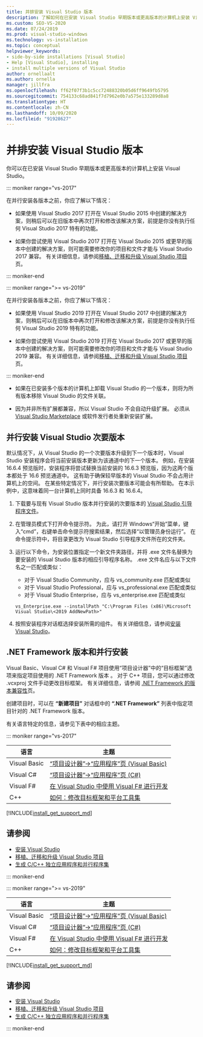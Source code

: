 ```yaml
---
title: 并排安装 Visual Studio 版本
description: 了解如何在已安装 Visual Studio 早期版本或更高版本的计算机上安装 Visual Studio。
ms.custom: SEO-VS-2020
ms.date: 07/24/2019
ms.prod: visual-studio-windows
ms.technology: vs-installation
ms.topic: conceptual
helpviewer_keywords:
- side-by-side installations [Visual Studio]
- Help [Visual Studio], installing
- install multiple versions of Visual Studio
author: ornellaalt
ms.author: ornella
manager: jillfra
ms.openlocfilehash: ff62f07f3b1c5cc72488320b05d6ff9649fb5795
ms.sourcegitcommit: 754133c68ad841f7d7962e0b7a575e133289d8a8
ms.translationtype: HT
ms.contentlocale: zh-CN
ms.lasthandoff: 10/09/2020
ms.locfileid: "91928627"
---
```

# <a name="install-visual-studio-versions-side-by-side"></a>并排安装 Visual Studio 版本

你可以在已安装 Visual Studio 早期版本或更高版本的计算机上安装 Visual Studio。

::: moniker range="vs-2017"

在并行安装各版本之前，你应了解以下情况：

* 如果使用 Visual Studio 2017 打开在 Visual Studio 2015 中创建的解决方案，则稍后可以在旧版本中再次打开和修改该解决方案，前提是你没有执行任何 Visual Studio 2017 特有的功能。

* 如果你尝试使用 Visual Studio 2017 打开在 Visual Studio 2015 或更早的版本中创建的解决方案，则可能需要修改你的项目和文件才能与 Visual Studio 2017 兼容。 有关详细信息，请参阅[移植、迁移和升级 Visual Studio 项目](../porting/port-migrate-and-upgrade-visual-studio-projects.md?view=vs-2017&preserve-view=true)页。

::: moniker-end

::: moniker range=">= vs-2019"

在并行安装各版本之前，你应了解以下情况：

* 如果使用 Visual Studio 2019 打开在 Visual Studio 2017 中创建的解决方案，则稍后可以在旧版本中再次打开和修改该解决方案，前提是你没有执行任何 Visual Studio 2019 特有的功能。

* 如果你尝试使用 Visual Studio 2019 打开在 Visual Studio 2017 或更早的版本中创建的解决方案，则可能需要修改你的项目和文件才能与 Visual Studio 2019 兼容。 有关详细信息，请参阅[移植、迁移和升级 Visual Studio 项目](../porting/port-migrate-and-upgrade-visual-studio-projects.md)页。

::: moniker-end

* 如果在已安装多个版本的计算机上卸载 Visual Studio 的一个版本，则将为所有版本移除 Visual Studio 的文件关联。

* 因为并非所有扩展都兼容，所以 Visual Studio 不会自动升级扩展。 必须从 [Visual Studio Marketplace](https://marketplace.visualstudio.com/) 或软件发行者处重新安装扩展。

## <a name="install-minor-visual-studio-versions-side-by-side"></a>并行安装 Visual Studio 次要版本

默认情况下，从 Visual Studio 的一个次要版本升级到下一个版本时，Visual Studio 安装程序会将当前安装版本更新为该通道中的下一个版本。 例如，在安装 16.6.4 预览版时，安装程序将尝试替换当前安装的 16.6.3 预览版，因为这两个版本都处于 16.6 预览通道中。 这有助于确保较早版本的 Visual Studio 不会占用计算机上的空间。 在某些特定情况下，并行安装次要版本可能会有所帮助。 在本示例中，这意味着同一台计算机上同时具备 16.6.3 和 16.6.4。

1. 下载要与现有 Visual Studio 版本并行安装的次要版本的 [Visual Studio 引导程序文件](/visualstudio/releases/2019/history#installing-an-earlier-release)。
2. 在管理员模式下打开命令提示符。 为此，请打开 Windows“开始”菜单，键入“cmd”，右键单击命令提示符搜索结果，然后选择“以管理员身份运行”。 在命令提示符中，将目录更改为 Visual Studio 引导程序文件所在的文件夹。
3. 运行以下命令，为安装位置指定一个新文件夹路径，并将 .exe 文件名替换为要安装的 Visual Studio 版本的相应引导程序名称。 .exe 文件名应与以下文件名之一匹配或类似：
   * 对于 Visual Studio Community，应与 vs_community.exe 匹配或类似
   * 对于 Visual Studio Professional，应与 vs_professional.exe 匹配或类似
   * 对于 Visual Studio Enterprise，应与 vs_enterprise.exe 匹配或类似

   ```
   vs_Enterprise.exe --installPath "C:\Program Files (x86)\Microsoft Visual Studio\<2019 AddNewPath>"
   ```

4. 按照安装程序对话框选择安装所需的组件。 有关详细信息，请参阅[安装 Visual Studio](install-visual-studio.md#step-4---choose-workloads)。

## <a name="net-framework-versions-and-side-by-side-installations"></a>.NET Framework 版本和并行安装

Visual Basic、Visual C# 和 Visual F# 项目使用“项目设计器”中的“目标框架”选项来指定项目使用的 .NET Framework 版本 。 对于 C++ 项目，您可以通过修改 .vcxproj 文件手动更改目标框架。 有关详细信息，请参阅 [.NET Framework 的版本兼容性](/dotnet/framework/migration-guide/version-compatibility)页。

创建项目时，可以在 **“新建项目”** 对话框中的 **“.NET Framework”** 列表中指定项目针对的 .NET Framework 版本。

有关语言特定的信息，请参见下表中的相应主题。

::: moniker range="vs-2017"

| 语言 | 主题 |
|--------------|-----------|
| Visual Basic | [“项目设计器”->“应用程序”页 (Visual Basic)](../ide/reference/application-page-project-designer-visual-basic.md?view=vs-2017&preserve-view=true) |
| Visual C# | [“项目设计器”->“应用程序”页 (C#)](../ide/reference/application-page-project-designer-csharp.md?view=vs-2017&preserve-view=true) |
| Visual F# | [在 Visual Studio 中使用 Visual F# 进行开发](../ide/fsharp-visual-studio.md?view=vs-2017&preserve-view=true) |
|C++ | [如何：修改目标框架和平台工具集](/cpp/build/how-to-modify-the-target-framework-and-platform-toolset/) |

[!INCLUDE[install_get_support_md](includes/install_get_support_md.md)]

## <a name="see-also"></a>请参阅

* [安装 Visual Studio](install-visual-studio.md?view=vs-2017&preserve-view=true)
* [移植、迁移和升级 Visual Studio 项目](../porting/port-migrate-and-upgrade-visual-studio-projects.md?view=vs-2017&preserve-view=true)
* [生成 C/C++ 独立应用程序和并行程序集](/cpp/build/building-c-cpp-isolated-applications-and-side-by-side-assemblies/)

::: moniker-end

::: moniker range=">= vs-2019"

| 语言 | 主题 |
|--------------|-----------|
| Visual Basic | [“项目设计器”->“应用程序”页 (Visual Basic)](../ide/reference/application-page-project-designer-visual-basic.md) |
| Visual C# | [“项目设计器”->“应用程序”页 (C#)](../ide/reference/application-page-project-designer-csharp.md) |
| Visual F# | [在 Visual Studio 中使用 Visual F# 进行开发](../ide/fsharp-visual-studio.md) |
| C++ | [如何：修改目标框架和平台工具集](/cpp/build/how-to-modify-the-target-framework-and-platform-toolset/) |

[!INCLUDE[install_get_support_md](includes/install_get_support_md.md)]

## <a name="see-also"></a>请参阅

* [安装 Visual Studio](install-visual-studio.md)
* [移植、迁移和升级 Visual Studio 项目](../porting/port-migrate-and-upgrade-visual-studio-projects.md)
* [生成 C/C++ 独立应用程序和并行程序集](/cpp/build/building-c-cpp-isolated-applications-and-side-by-side-assemblies/)

::: moniker-end
